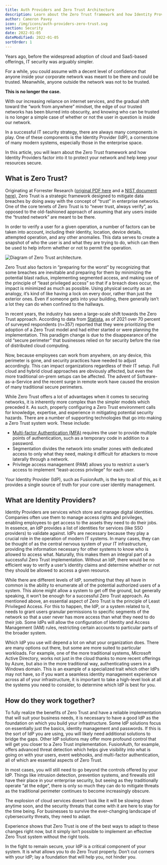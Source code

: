 ```yaml
---
title: Auth Providers and Zero Trust Architecture
description: Learn about the Zero Trust framework and how Identity Providers factor into it to protect your network and keep your resources secure.
author: Cameron Pavey
icon: /img/icons/auth-providers-zero-trust.svg
section: Security
date: 2022-01-05
dateModified: 2022-01-05
sortOrder: 1
---
```


Years ago, before the widespread adoption of cloud and SaaS-based offerings, IT security was arguably simpler.

For a while, you could assume with a decent level of confidence that anyone inside your corporate network was meant to be there and could be trusted. Meanwhile, anyone outside the network was not to be trusted. 

**This is no longer the case.**

With our increasing reliance on internet services, and the gradual shift toward the “work from anywhere” mindset, the edge of our trusted networks has been blurred into obscurity, and knowing who can be trusted is no longer a simple case of whether or not the user in question is inside our network.

In a successful IT security strategy, there are always many components in play. One of these components is the Identity Provider (IdP), a cornerstone of many modern systems, especially those in the enterprise space.

In this article, you will learn about the Zero Trust framework and how Identity Providers factor into it to protect your network and help keep your resources secure.

## What is Zero Trust?

Originating at Forrester Research ([original PDF here](https://media.paloaltonetworks.com/documents/Forrester-No-More-Chewy-Centers.pdf) and a [NIST document here](https://nvlpubs.nist.gov/nistpubs/SpecialPublications/NIST.SP.800-207.pdf)), Zero Trust is a strategic framework designed to mitigate data breaches by doing away with the concept of “trust” in enterprise networks. One of the core tenets of Zero Trust is to “never trust, always verify”, as opposed to the old-fashioned approach of assuming that any users inside the “trusted network” are meant to be there.

In order to verify a user for a given operation, a number of factors can be taken into account, including their identity, location, device details, attempted operation, and any other anomalies. This data serves to create a snapshot of who the user is and what they are trying to do, which can then be used to help inform whether or not to permit the operation. 

<div class="bg-white flex justify-center p-2.5 not-prose">

![Diagram of Zero Trust architecture.](/img/articles/zero-trust-diagram.png)

</div>

Zero Trust also factors in “preparing for the worst” by recognizing that some breaches are inevitable and preparing for them by minimizing the potential blast radius, implementing segmented access, and making use of the principle of “least privileged access” so that if a breach does occur, the impact is minimized as much as possible. Using physical security as an analogy, it’s kind of like having a lock on every door, rather than just the exterior ones. Even if someone gets into your building, there generally isn’t a lot they can do when confined to the hallways.

In recent years, the industry has seen a large-scale shift towards the Zero Trust approach. According to data from [Statista](https://www.statista.com/statistics/1228254/zero-trust-it-model-adoption/), as of 2021 over 70 percent of surveyed respondents (n=357) reported that they were prioritizing the adoption of a Zero Trust model and had either started or were planning the implementation. This paradigm change is due to the disappearance of the old “secure perimeter” that businesses relied on for security before the rise of distributed cloud computing. 

Now, because employees can work from anywhere, on any device, this perimeter is gone, and security practices have needed to adjust accordingly. This can impact organizations regardless of their IT setup. Full cloud and hybrid cloud approaches are obviously affected, but even the more traditional on-prem setups can be affected. The advent of Software-as-a-Service and the recent surge in remote work have caused the erosion of many traditional secure perimeters.

While Zero Trust offers a lot of advantages when it comes to securing networks, it is inherently more complex than the simpler models which preceded it. As such, properly configuring a Zero Trust environment calls for knowledge, expertise, and experience in mitigating potential security hazards. There are a number of supporting technologies that go into making a Zero Trust system work. These include:

* [Multi-factor Authentication (MFA)](/docs/v1/tech/guides/multi-factor-authentication) requires the user to provide multiple points of authentication, such as a temporary code in addition to a password.
* Segmentation divides the network into smaller zones with dedicated access to only what they need, making it difficult for attackers to move laterally through a network.
* Privilege access management (PAM) allows you to restrict a user’s access to implement “least-access privilege” for each user. 

Your Identity Provider (IdP), such as FusionAuth, is the key to all of this, as it provides a single source of truth for your core user identity management.

## What are Identity Providers?

Identity Providers are services which store and manage digital identities. Companies often use them to manage access rights and privileges, enabling employees to get access to the assets they need to do their jobs. In essence, an IdP provides a list of identities for services (like SSO providers) to validate against. IdPs are necessary because they play a crucial role in the operation of modern IT systems. In many cases, they can be thought of as the central nervous system of your IT infrastructure, providing the information necessary for other systems to know who is allowed to access what. Naturally, this makes them an integral part of a successful Zero Trust implementation. Without an IdP, there would be no efficient way to verify a user’s identity claims and determine whether or not they should be allowed to access a given resource.

While there are different levels of IdP, something that they all have in common is the ability to enumerate all of the potential authorized users of a system. This alone might allow a system to get off the ground, but generally speaking, it won’t be enough for a successful Zero Trust approach. As mentioned above, an essential aspect of Zero Trust is the principle of Least Privileged Access. For this to happen, the IdP, or a system related to it, needs to grant users granular permissions to specific segments of the network so that a user never has more access than what they need to do their job. Some IdPs will allow the configuration of Identity and Access Management (IAM) rules, restricting certain accounts to particular parts of the broader system.

Which IdP you use will depend a lot on what your organization does. There are many options out there, but some are more suited to particular workloads. For example, one of the more traditional systems, Microsoft Active Directory, works not just in the cloud thanks to more recent offerings by Azure, but also in the more traditional way, authenticating users in a Windows domain. This is an example of a specialized trait which other IdPs may not have, so if you want a seamless identity management experience across all of your infrastructure, it is important to take a high-level look at all the systems you need to consider, to determine which IdP is best for you.

## How do they work together?

To fully realize the benefits of Zero Trust and have a reliable implementation that will suit your business needs, it is necessary to have a good IdP as the foundation on which you build your infrastructure. Some IdP solutions focus on essentially just the basics, identity management and passwords. If this is the sort of IdP you are using, you will likely need additional solutions to bridge the gaps. Other IdP solutions may offer more profound control that will get you closer to a Zero Trust implementation. FusionAuth, for example, offers advanced threat detection which helps give visibility into what is going on with your users, event webhooks, and multi-factor authentication, all of which are essential aspects of Zero Trust.

In most cases, you will still need to go beyond the controls offered by your IdP. Things like intrusion detection, prevention systems, and firewalls still have their place in your enterprise security, but seeing as they traditionally operate “at the edge”, there is only so much they can do to mitigate threats as the traditional perimeter continues to become increasingly obscure.

The explosion of cloud services doesn’t look like it will be slowing down anytime soon, and the security threats that come with it are here to stay for the time being. For businesses to survive the ever-changing landscape of cybersecurity threats, they need to adapt. 

Experience shows that Zero Trust is one of the best ways to adapt to these changes right now, but it simply isn’t possible to implement an effective Zero Trust system without the right tools. 

In the fight to remain secure, your IdP is a critical component of your system.  It is what allows you to do Zero Trust properly. Don’t cut corners with your IdP; lay a foundation that will help you, not hinder you.

